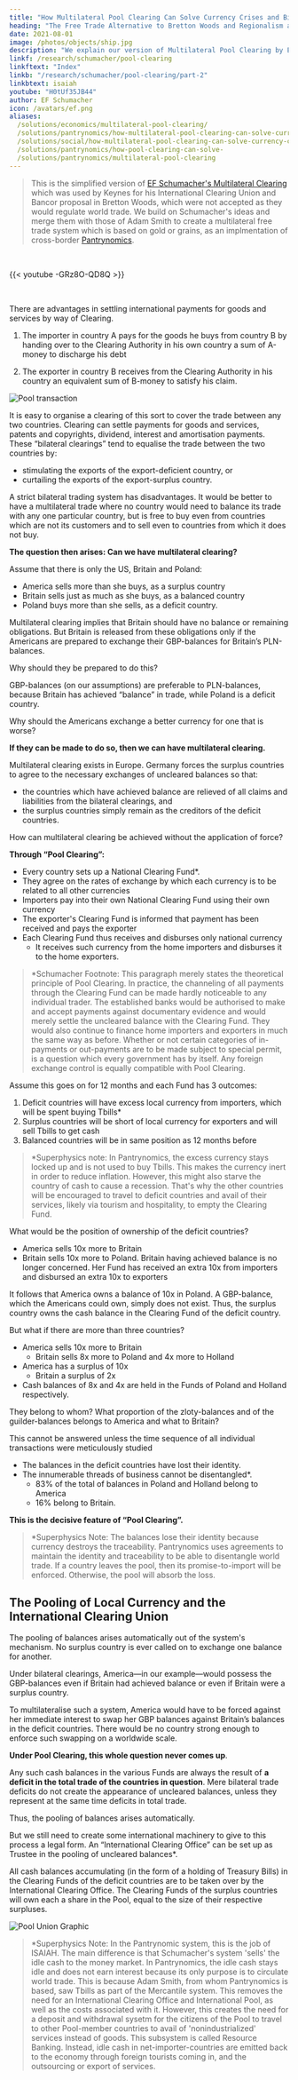```yaml
---
title: "How Multilateral Pool Clearing Can Solve Currency Crises and Bilaterialism"
heading: "The Free Trade Alternative to Bretton Woods and Regionalism as the EU and ASEAN"
date: 2021-08-01
image: /photos/objects/ship.jpg
description: "We explain our version of Multilateral Pool Clearing by EF Schumacher"
linkf: /research/schumacher/pool-clearing
linkftext: "Index"
linkb: "/research/schumacher/pool-clearing/part-2"
linkbtext: isaiah
youtube: "H0tUf35JB44"
author: EF Schumacher
icon: /avatars/ef.png
aliases:
  /solutions/economics/multilateral-pool-clearing/
  /solutions/pantrynomics/how-multilateral-pool-clearing-can-solve-currency-crises
  /solutions/social/how-multilateral-pool-clearing-can-solve-currency-crises
  /solutions/pantrynomics/how-pool-clearing-can-solve-
  /solutions/pantrynomics/multilateral-pool-clearing  
---
```


> This is the simplified version of [EF Schumacher's Multilateral Clearing](https://centerforneweconomics.org/publications/multilateral-clearing/) which was used by Keynes for his International Clearing Union and Bancor proposal in Bretton Woods, which were not accepted as they would regulate world trade. We build on Schumacher's ideas and merge them with those of Adam Smith to create a multilateral free trade system which is based on gold or grains, as an implmentation of cross-border [Pantrynomics](/social/economics).

<br>

{{< youtube -GRz8O-QD8Q >}}

<br>

There are advantages in settling international payments for goods and services by way of Clearing. 

1. The importer in country A pays for the goods he buys from country B by handing over to the Clearing Authority in his own country a sum of A-money to discharge his debt

2. The exporter in country B receives from the Clearing Authority in his country an equivalent sum of B-money to satisfy his claim.

![Pool transaction](https://sorasystem.sirv.com/charts/pool/poolab.png)

It is easy to organise a clearing of this sort to cover the trade between any two countries. Clearing can settle payments for goods and services, patents and copyrights, dividend, interest and amortisation payments. These “bilateral clearings” tend to equalise the trade between the two countries by:
- stimulating the exports of the export-deficient country, or
- curtailing the exports of the export-surplus country.

A strict bilateral trading system has disadvantages. It would be better to have a multilateral trade where no country would need to balance its trade with any one particular country, but is free to buy even from countries which are not its customers and to sell even to countries from which it does not buy.

**The question then arises: Can we have multilateral clearing?**

Assume that there is only the US, Britain and Poland:
- America sells more than she buys, as a surplus country
- Britain sells just as much as she buys, as a balanced country
- Poland buys more than she sells, as a deficit country.

Multilateral clearing implies that Britain should have no balance or remaining obligations. But Britain is released from these obligations only if the Americans are prepared to exchange their GBP-balances for Britain’s PLN-balances. 

Why should they be prepared to do this?

GBP-balances (on our assumptions) are preferable to PLN-balances, because Britain has achieved “balance” in trade, while Poland is a deficit country.

Why should the Americans exchange a better currency for one that is worse?

**If they can be made to do so, then we can have multilateral clearing.**

Multilateral clearing exists in Europe. Germany forces the surplus countries to agree to the necessary exchanges of uncleared balances so that:
- the countries which have achieved balance are relieved of all claims and liabilities from the bilateral clearings, and
- the surplus countries simply remain as the creditors of the deficit countries.

How can multilateral clearing be achieved without the application of force?

**Through “Pool Clearing”:**
- Every country sets up a National Clearing Fund*.
- They agree on the rates of exchange by which each currency is to be related to all other currencies
- Importers pay into their own National Clearing Fund using their own currency
- The exporter's Clearing Fund is informed that payment has been received and pays the exporter
- Each Clearing Fund thus receives and disburses only national currency
  - It receives such currency from the home importers and disburses it to the home exporters.

> *Schumacher Footnote: This paragraph merely states the theoretical principle of Pool Clearing. In practice, the channeling of all payments through the Clearing Fund can be made hardly noticeable to any individual trader. The established banks would be authorised to make and accept payments against documentary evidence and would merely settle the uncleared balance with the Clearing Fund. They would also continue to finance home importers and exporters in much the same way as before. Whether or not certain categories of in-payments or out-payments are to be made subject to special permit, is a question which every government has by itself. Any foreign exchange control is equally compatible with Pool Clearing.


Assume this goes on for 12 months and each Fund has 3 outcomes:
1. Deficit countries will have excess local currency from importers, which will be spent buying Tbills*
2. Surplus countries will be short of local currency for exporters and will sell Tbills to get cash
3. Balanced countries will be in same position as 12 months before

> *Superphysics note: In Pantrynomics, the excess currency stays locked up and is not used to buy Tbills. This makes the currency inert in order to reduce inflation. However, this might also starve the country of cash to cause a recession. That's why the other countries will be encouraged to travel to deficit countries and avail of their services, likely via tourism and hospitality, to empty the Clearing Fund. 

What would be the position of ownership of the deficit countries?
- America sells 10x more to Britain
- Britain sells 10x more to Poland. Britain having achieved balance is no longer concerned. Her Fund has received an extra 10x from importers and disbursed an extra 10x to exporters

It follows that America owns a balance of 10x in Poland. A GBP-balance, which the Americans could own, simply does not exist. Thus, the surplus country owns the cash balance in the Clearing Fund of the deficit country.

But what if there are more than three countries?
- America sells 10x more to Britain
  - Britain sells 8x more to Poland and 4x more to Holland
- America has a surplus of 10x
  - Britain a surplus of 2x
- Cash balances of 8x and 4x are held in the Funds of Poland and Holland respectively.

They belong to whom? What proportion of the zloty-balances and of the guilder-balances belongs to America and what to Britain?

This cannot be answered unless the time sequence of all individual transactions were meticulously studied
- The balances in the deficit countries have lost their identity.
- The innumerable threads of business cannot be disentangled*.
  - 83% of the total of balances in Poland and Holland belong to America
  - 16% belong to Britain.

**This is the decisive feature of “Pool Clearing”.**

> *Superphysics Note: The balances lose their identity because currency destroys the traceability. Pantrynomics uses agreements to maintain the identity and traceability to be able to disentangle world trade. If a country leaves the pool, then its promise-to-import will be enforced. Otherwise, the pool will absorb the loss.



## The Pooling of Local Currency and the International Clearing Union

The pooling of balances arises automatically out of the system's mechanism. No surplus country is ever called on to exchange one balance for another. 

Under bilateral clearings, America—in our example—would possess the GBP-balances even if Britain had achieved balance or even if Britain were a surplus country. 

To multilateralise such a system, America would have to be forced against her immediate interest to swap her GBP balances against Britain’s balances in the deficit countries. There would be no country strong enough to enforce such swapping on a worldwide scale.

**Under Pool Clearing, this whole question never comes up**. 

Any such cash balances in the various Funds are always the result of **a deficit in the total trade of the countries in question**. Mere bilateral trade deficits do not create the appearance of uncleared balances, unless they represent at the same time deficits in total trade. 

Thus, the pooling of balances arises automatically. 

But we still need to create some international machinery to give to this process a legal form. An “International Clearing Office” can be set up as Trustee in the pooling of uncleared balances*. 


All cash balances accumulating (in the form of a holding of Treasury Bills) in the Clearing Funds of the deficit countries are to be taken over by the International Clearing Office. The Clearing Funds of the surplus countries will own each a share in the Pool, equal to the size of their respective surpluses.

![Pool Union Graphic](https://sorasystem.sirv.com/charts/pool/poolunion.png)


> *Superphysics Note: In the Pantrynomic system, this is the job of ISAIAH. The main difference is that Schumacher's system 'sells' the idle cash to the money market. In Pantrynomics, the idle cash stays idle and does not earn interest because its only purpose is to circulate world trade. This is because Adam Smith, from whom Pantrynomics is based, saw Tbills as part of the Mercantile system. This removes the need for an International Clearing Office and International Pool, as well as the costs associated with it. However, this creates the need for a deposit and withdrawal sysetm for the citizens of the Pool to travel to other Pool-member countries to avail of 'nonindustrialized' services instead of goods. This subsystem is called Resource Banking. Instead, idle cash in net-importer-countries are emitted back to the economy through foreign tourists coming in, and the outsourcing or export of services.